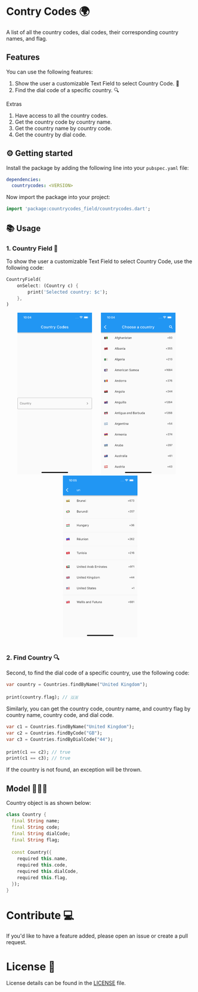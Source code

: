 # Contry Codes 🌍

A list of all the country codes, dial codes, their corresponding country names, and flag.

## Features

You can use the following features:
1. Show the user a customizable Text Field to select Country Code. 🚀
2. Find the dial code of a specific country. 🔍

Extras
1. Have access to all the country codes.
2. Get the country code by country name.
3. Get the country name by country code.
4. Get the country by dial code.

## ⚙️ Getting started

Install the package by adding the following line into your `pubspec.yaml` file:

```yaml
dependencies:
  countrycodes: <VERSION>
```

Now import the package into your project:

```dart
import 'package:countrycodes_field/countrycodes.dart';
```

## 📚 Usage 

### 1. Country Field 🚀

To show the user a customizable Text Field to select Country Code, use the following code:

```dart
CountryField(
    onSelect: (Country c) {
        print('Selected country: $c');
    },
)
```

<div align="center">
  <img src="screenshots/CountryField.png" width=200>
  &nbsp;&nbsp;&nbsp;&nbsp;
  <img src="screenshots/Choose.png" width=200>
  &nbsp;&nbsp;&nbsp;&nbsp;
  <img src="screenshots/Search.png" width=200>
</div>
<br>

### 2. Find Country 🔍

Second, to find the dial code of a specific country, use the following code:

```dart
var country = Countries.findByName("United Kingdom");

print(country.flag); // 🇬🇧
```

Similarly, you can get the country code, country name, and country flag by country name, country code, and dial code.

```dart
var c1 = Countries.findByName("United Kingdom");
var c2 = Countries.findByCode("GB");
var c3 = Countries.findByDialCode("44");

print(c1 == c2); // true
print(c1 == c3); // true
```

If the country is not found, an exception will be thrown.

## Model 🧑🏻‍💻

Country object is as shown below:

```dart
class Country {
  final String name;
  final String code;
  final String dialCode;
  final String flag;

  const Country({
    required this.name,
    required this.code,
    required this.dialCode,
    required this.flag,
  });
}
```


# Contribute 💻
If you'd like to have a feature added, please open an issue or create a pull request.


# License 🔑

License details can be found in the [LICENSE](./LICENSE) file.

